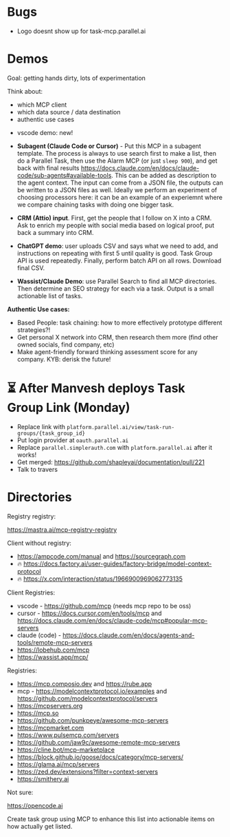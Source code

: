 # Bugs

- Logo doesnt show up for task-mcp.parallel.ai

# Demos

Goal: getting hands dirty, lots of experimentation

Think about:

- which MCP client
- which data source / data destination
- authentic use cases

<!-- It's demo time. The thing fucking works! Ideally I make highly authentic demos that show the benefit and experimental process. This is a testing ground. The ones that get engagement can be turned into professional blogs with more enterprise use-case -->

- vscode demo: new!

- **Subagent (Claude Code or Cursor)** - Put this MCP in a subagent template. The process is always to use search first to make a list, then do a Parallel Task, then use the Alarm MCP (or just `sleep 900`), and get back with final results https://docs.claude.com/en/docs/claude-code/sub-agents#available-tools. This can be added as description to the agent context. The input can come from a JSON file, the outputs can be written to a JSON files as well. Ideally we perform an experiment of choosing processors here: it can be an example of an experiemnt where we compare chaining tasks with doing one bigger task.

- **CRM (Attio) input**. First, get the people that I follow on X into a CRM. Ask to enrich my people with social media based on logical proof, put back a summary into CRM.

- **ChatGPT demo**: user uploads CSV and says what we need to add, and instructions on repeating with first 5 until quality is good. Task Group API is used repeatedly. Finally, perform batch API on all rows. Download final CSV.

- **Wassist/Claude Demo**: use Parallel Search to find all MCP directories. Then determine an SEO strategy for each via a task. Output is a small actionable list of tasks.

**Authentic Use cases:**

- Based People: task chaining: how to more effectively prototype different strategies?!
- Get personal X network into CRM, then research them more (find other owned socials, find company, etc)
- Make agent-friendly forward thinking assessment score for any company. KYB: derisk the future!

# ⏳ After Manvesh deploys Task Group Link (Monday)

- Replace link with `platform.parallel.ai/view/task-run-groups/{task_group_id}`
- Put login provider at `oauth.parallel.ai`
- Replace `parallel.simplerauth.com` with `platform.parallel.ai` after it works!
- Get merged: https://github.com/shapleyai/documentation/pull/221
- Talk to travers

# Directories

Registry registry:

https://mastra.ai/mcp-registry-registry

Client without registry:

- https://ampcode.com/manual and https://sourcegraph.com
- 🔥 https://docs.factory.ai/user-guides/factory-bridge/model-context-protocol
- 🔥 https://x.com/interaction/status/1966900969062773135

Client Registries:

- vscode - https://github.com/mcp (needs mcp repo to be oss)
- cursor - https://docs.cursor.com/en/tools/mcp and https://docs.claude.com/en/docs/claude-code/mcp#popular-mcp-servers
- claude (code) - https://docs.claude.com/en/docs/agents-and-tools/remote-mcp-servers
- https://lobehub.com/mcp
- https://wassist.app/mcp/

Registries:

- https://mcp.composio.dev and https://rube.app
- mcp - https://modelcontextprotocol.io/examples and https://github.com/modelcontextprotocol/servers
- https://mcpservers.org
- https://mcp.so
- https://github.com/punkpeye/awesome-mcp-servers
- https://mcpmarket.com
- https://www.pulsemcp.com/servers
- https://github.com/jaw9c/awesome-remote-mcp-servers
- https://cline.bot/mcp-marketplace
- https://block.github.io/goose/docs/category/mcp-servers/
- https://glama.ai/mcp/servers
- https://zed.dev/extensions?filter=context-servers
- https://smithery.ai

Not sure:

https://opencode.ai

Create task group using MCP to enhance this list into actionable items on how actually get listed.
